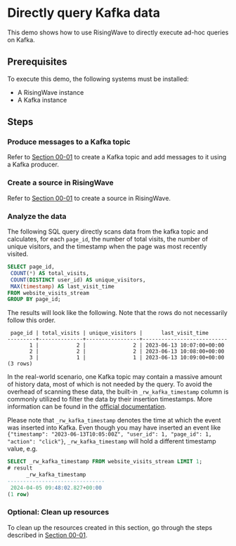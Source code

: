 # Directly query Kafka data

This demo shows how to use RisingWave to directly execute ad-hoc queries on Kafka.

## Prerequisites

To execute this demo, the following systems must be installed:

* A RisingWave instance
* A Kafka instance

## Steps

### Produce messages to a Kafka topic

Refer to [Section 00-01](../00-get-started/01-ingest-kafka-data.md#use-kafka-to-produce-messages) to create a Kafka topic and add messages to it using a Kafka producer.

### Create a source in RisingWave

Refer to [Section 00-01](../00-get-started/01-ingest-kafka-data.md#create-a-source) to create a source in RisingWave.

### Analyze the data

The following SQL query directly scans data from the kafka topic and calculates, for each `page_id`, the number of total visits, the number of unique visitors, and the timestamp when the page was most recently visited.

```sql
SELECT page_id,
 COUNT(*) AS total_visits,
 COUNT(DISTINCT user_id) AS unique_visitors,
 MAX(timestamp) AS last_visit_time
FROM website_visits_stream
GROUP BY page_id;
```

The results will look like the following. Note that the rows do not necessarily follow this order.

```terminal
 page_id | total_visits | unique_visitors |      last_visit_time
---------+--------------+-----------------+---------------------------
       1 |            2 |               2 | 2023-06-13 10:07:00+00:00
       2 |            2 |               2 | 2023-06-13 10:08:00+00:00
       3 |            1 |               1 | 2023-06-13 10:09:00+00:00
(3 rows)
```

In the real-world scenario, one Kafka topic may contain a massive amount of history data, most of which is not needed by the query. To avoid the overhead of scanning these data, the built-in `_rw_kafka_timestamp` column is commonly utilized to filter the data by their insertion timestamps. More information can be found in the [official documentation](https://docs.risingwave.com/docs/current/ingest-from-kafka/#query-kafka-timestamp). 

Please note that `_rw_kafka_timestamp` denotes the time at which the event was inserted into Kafka. Even though you may have inserted an event like `{"timestamp": "2023-06-13T10:05:00Z", "user_id": 1, "page_id": 1, "action": "click"}`, `_rw_kafka_timestamp` will hold a different timestamp value, e.g.

```sql 
SELECT _rw_kafka_timestamp FROM website_visits_stream LIMIT 1;
# result
      _rw_kafka_timestamp
-------------------------------
 2024-04-05 09:48:02.827+00:00
(1 row)
```

### Optional: Clean up resources
To clean up the resources created in this section, go through the steps described in [Section 00-01](../00-get-started/01-ingest-kafka-data.md#optional-clean-up-resources).
